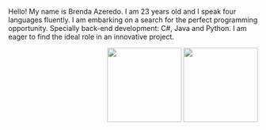 <p>Hello! My name is Brenda Azeredo. I am 23 years old and I speak four languages fluently. I am embarking on a search for the perfect programming opportunity. Specially back-end development: C#, Java and Python. I am eager to find the ideal role in an innovative project.</p>
<div align="right">
    <img height="150em" src="![brendafazeredo's Stats](https://github-readme-stats.vercel.app/api?username=brendafazeredo&theme=synthwave&show_icons=true&hide_border=false&count_private=true)"/>
    <img height="150em" src="![brendafazeredo's Top Languages](https://github-readme-stats.vercel.app/api/top-langs/?username=brendafazeredo&theme=synthwave&show_icons=true&hide_border=false&layout=compact)"/>
</div>
